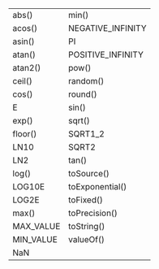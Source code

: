 |   |   |
|---|---|
|abs()|min()|
|acos()|NEGATI­VE_­INF­INITY|
|asin()|PI|
|atan()|POSITI­VE_­INF­INITY|
|atan2()|pow()|
|ceil()|random()|
|cos()|round()|
|E|sin()|
|exp()|sqrt()|
|floor()|SQRT1_2|
|LN10|SQRT2|
|LN2|tan()|
|log()|toSource()|
|LOG10E|toExpo­nen­tial()|
|LOG2E|toFixed()|
|max()|toPrec­ision()|
|MAX_VALUE|toString()|
|MIN_VALUE|valueOf()|
|NaN|   |